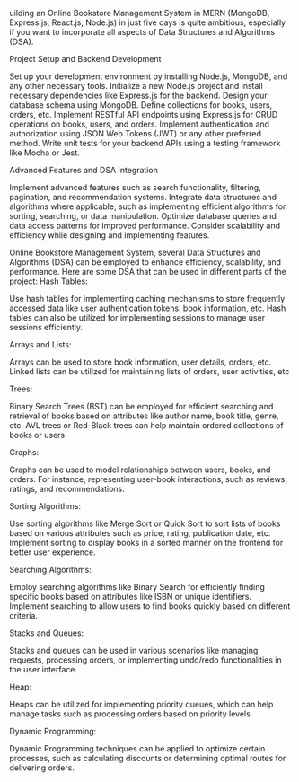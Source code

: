 uilding an Online Bookstore Management System in MERN (MongoDB, Express.js, React.js, Node.js) in just five days is quite ambitious, especially if you want to incorporate all aspects of Data Structures and Algorithms (DSA).

Project Setup and Backend Development

Set up your development environment by installing Node.js, MongoDB, and any other necessary tools.
Initialize a new Node.js project and install necessary dependencies like Express.js for the backend.
Design your database schema using MongoDB. Define collections for books, users, orders, etc.
Implement RESTful API endpoints using Express.js for CRUD operations on books, users, and orders.
Implement authentication and authorization using JSON Web Tokens (JWT) or any other preferred method.
Write unit tests for your backend APIs using a testing framework like Mocha or Jest.

Advanced Features and DSA Integration

Implement advanced features such as search functionality, filtering, pagination, and recommendation systems.
Integrate data structures and algorithms where applicable, such as implementing efficient algorithms for sorting, searching, or data manipulation.
Optimize database queries and data access patterns for improved performance.
Consider scalability and efficiency while designing and implementing features.

Online Bookstore Management System, several Data Structures and Algorithms (DSA) can be employed to enhance efficiency, scalability, and performance. Here are some DSA that can be used in different parts of the project:
Hash Tables:

Use hash tables for implementing caching mechanisms to store frequently accessed data like user authentication tokens, book information, etc.
Hash tables can also be utilized for implementing sessions to manage user sessions efficiently.

Arrays and Lists:

Arrays can be used to store book information, user details, orders, etc.
Linked lists can be utilized for maintaining lists of orders, user activities, etc

Trees:

Binary Search Trees (BST) can be employed for efficient searching and retrieval of books based on attributes like author name, book title, genre, etc.
AVL trees or Red-Black trees can help maintain ordered collections of books or users.

Graphs:

Graphs can be used to model relationships between users, books, and orders. For instance, representing user-book interactions, such as reviews, ratings, and recommendations.

Sorting Algorithms:

Use sorting algorithms like Merge Sort or Quick Sort to sort lists of books based on various attributes such as price, rating, publication date, etc.
Implement sorting to display books in a sorted manner on the frontend for better user experience.

Searching Algorithms:

Employ searching algorithms like Binary Search for efficiently finding specific books based on attributes like ISBN or unique identifiers.
Implement searching to allow users to find books quickly based on different criteria.

Stacks and Queues:

Stacks and queues can be used in various scenarios like managing requests, processing orders, or implementing undo/redo functionalities in the user interface.

Heap:

Heaps can be utilized for implementing priority queues, which can help manage tasks such as processing orders based on priority levels

Dynamic Programming:

Dynamic Programming techniques can be applied to optimize certain processes, such as calculating discounts or determining optimal routes for delivering orders.

